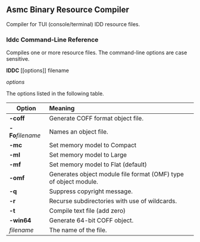 ## Asmc Binary Resource Compiler

Compiler for TUI (console/terminal) IDD resource files.

### Iddc Command-Line Reference

Compiles one or more resource files. The command-line options are case sensitive.

**IDDC** [[options]] filename

_options_

The options listed in the following table.

| Option | Meaning |
| ------ |:------- |
| **-coff** | Generate COFF format object file. |
| **-Fo**_filename_ | Names an object file. |
| **-mc** | Set memory model to Compact |
| **-ml** | Set memory model to Large |
| **-mf** | Set memory model to Flat (default) |
| **-omf** | Generates object module file format (OMF) type of object module. |
| **-q** | Suppress copyright message. |
| **-r** | Recurse subdirectories with use of wildcards. |
| **-t** | Compile text file (add zero) |
| **-win64** | Generate 64-bit COFF object. |
| _filename_ | The name of the file. |

